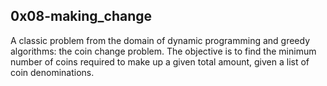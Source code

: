 ## 0x08-making_change

A classic problem from the domain of dynamic programming and greedy algorithms: the coin change problem. The objective is to find the minimum number of coins required to make up a given total amount, given a list of coin denominations. 
